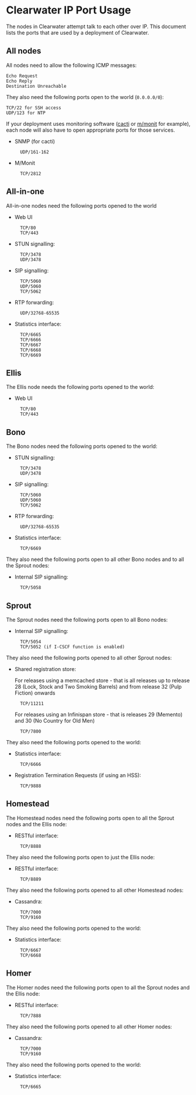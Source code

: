 # Clearwater IP Port Usage

The nodes in Clearwater attempt talk to each other over IP.  This document lists the ports that are used by a deployment of Clearwater.

## All nodes

All nodes need to allow the following ICMP messages:

    Echo Request
    Echo Reply
    Destination Unreachable

They also need the following ports open to the world (`0.0.0.0/0`):

    TCP/22 for SSH access
    UDP/123 for NTP

If your deployment uses monitoring software ([cacti](http://www.cacti.net/) or [m/monit](http://mmonit.com/) for example), each node will also have to open appropriate ports for those services.

* SNMP (for cacti)

        UDP/161-162

* M/Monit

        TCP/2812


## All-in-one

All-in-one nodes need the following ports opened to the world

* Web UI

        TCP/80
        TCP/443

* STUN signalling:

        TCP/3478
        UDP/3478

* SIP signalling:

        TCP/5060
        UDP/5060
        TCP/5062

* RTP forwarding:

        UDP/32768-65535

* Statistics interface:
      
        TCP/6665
        TCP/6666
        TCP/6667
        TCP/6668
        TCP/6669
        
## Ellis

The Ellis node needs the following ports opened to the world:

* Web UI

        TCP/80
        TCP/443

## Bono

The Bono nodes need the following ports opened to the world:

* STUN signalling:

        TCP/3478
        UDP/3478

* SIP signalling:

        TCP/5060
        UDP/5060
        TCP/5062

* RTP forwarding:

        UDP/32768-65535

* Statistics interface:

        TCP/6669

They also need the following ports open to all other Bono nodes and to all the Sprout nodes:

* Internal SIP signalling:

        TCP/5058

## Sprout

The Sprout nodes need the following ports open to all Bono nodes:

* Internal SIP signalling:

        TCP/5054
        TCP/5052 (if I-CSCF function is enabled)

They also need the following ports opened to all other Sprout nodes:

* Shared registration store:

     For releases using a memcached store - that is all releases up to release 28 (Lock, Stock and Two Smoking Barrels) and from release 32 (Pulp Fiction) onwards

        TCP/11211
        
     For releases using an Infinispan store - that is releases 29 (Memento) and 30 (No Country for Old Men)

        TCP/7800

They also need the following ports opened to the world:

* Statistics interface:

        TCP/6666

* Registration Termination Requests (if using an HSS):

        TCP/9888

## Homestead

The Homestead nodes need the following ports open to all the Sprout nodes and the Ellis node:

* RESTful interface:

        TCP/8888

They also need the following ports open to just the Ellis node:

* RESTful interface:

        TCP/8889

They also need the following ports opened to all other Homestead nodes:

* Cassandra:

        TCP/7000
        TCP/9160

They also need the following ports opened to the world:

* Statistics interface:

        TCP/6667
        TCP/6668

## Homer

The Homer nodes need the following ports open to all the Sprout nodes and the Ellis node:

* RESTful interface:

        TCP/7888

They also need the following ports opened to all other Homer nodes:

* Cassandra:

        TCP/7000
        TCP/9160

They also need the following ports opened to the world:

* Statistics interface:

        TCP/6665

